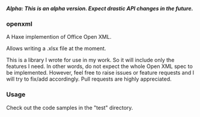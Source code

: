##### Alpha: This is an alpha version. Expect drastic API changes in the future.


### openxml
A Haxe implemention of Office Open XML.

Allows writing a .xlsx file at the moment.

This is a library I wrote for use in my work. So it will include only the features I need. In other words, do not expect the whole Open XML spec to be implemented. However, feel free to raise issues or feature requests and I will try to fix/add accordingly. Pull requests are highly appreciated.

### Usage
Check out the code samples in the "test" directory.


